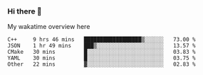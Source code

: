 ### Hi there 👋

<!--
**Jassy930/Jassy930** is a ✨ _special_ ✨ repository because its `README.md` (this file) appears on your GitHub profile.

Here are some ideas to get you started:

- 🔭 I’m currently working on ...
- 🌱 I’m currently learning ...
- 👯 I’m looking to collaborate on ...
- 🤔 I’m looking for help with ...
- 💬 Ask me about ...
- 📫 How to reach me: ...
- 😄 Pronouns: ...
- ⚡ Fun fact: ...
-->

My wakatime overview here
<!--START_SECTION:waka-->
```text
C++     9 hrs 46 mins   ██████████████████▒░░░░░░   73.00 % 
JSON    1 hr 49 mins    ███▒░░░░░░░░░░░░░░░░░░░░░   13.57 % 
CMake   30 mins         █░░░░░░░░░░░░░░░░░░░░░░░░   03.83 % 
YAML    30 mins         █░░░░░░░░░░░░░░░░░░░░░░░░   03.75 % 
Other   22 mins         ▓░░░░░░░░░░░░░░░░░░░░░░░░   02.83 % 
```
<!--END_SECTION:waka-->
